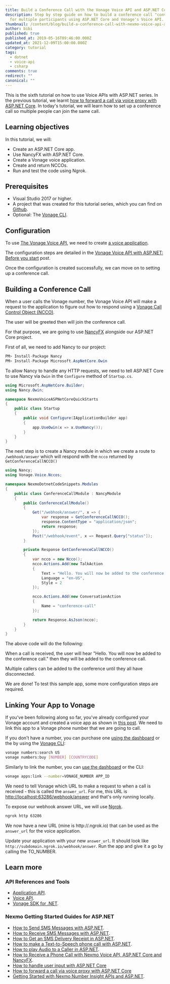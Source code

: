 ```yaml
---
title: Build a Conference Call with the Vonage Voice API and ASP.NET Core
description: Step by step guide on how to build a conference call "conversation"
  for multiple participants using ASP.NET Core and Vonage's Voice API.
thumbnail: /content/blog/build-a-conference-call-with-nexmo-voice-api-and-csharp-dr/csharp-conference-call-1.png
author: bibi
published: true
published_at: 2019-05-16T09:46:00.000Z
updated_at: 2021-12-09T15:00:00.000Z
category: tutorial
tags:
  - dotnet
  - voice-api
  - csharp
comments: true
redirect: ""
canonical: ""
---
```

This is the sixth tutorial on how to use Voice APIs with ASP.NET series. In the previous tutorial, we learnt [how to forward a call via voice proxy with ASP.NET Core](https://learn.vonage.com/blog/2019/04/18/forward-a-call-via-voice-proxy-with-asp-net-core-dr/). In today's tutorial, we will learn how to set up a conference call so multiple people can join the same call.

## Learning objectives

In this tutorial, we will:

* Create an ASP.NET Core app.
* Use NancyFX with ASP.NET Core.
* Create a Vonage voice application.
* Create and return NCCOs.
* Run and test the code using Ngrok.

## Prerequisites

* Visual Studio 2017 or higher.
* A project that was created for this tutorial series, which you can find on [Github](https://github.com/Vonage/vonage-dotnet-code-snippets/tree/ASPNET/NexmoDotNetQuickStarts).
* Optional: The [Vonage CLI](https://github.com/Vonage/vonage-cli).

<sign-up></sign-up>

## Configuration

To use [The Vonage Voice API](https://developer.vonage.com/voice/voice-api/overview), we need to create [a voice application](https://developer.vonage.com/application/overview).

The configuration steps are detailed in the [Vonage Voice API with ASP.NET: Before you start](https://learn.vonage.com/blog/2017/07/28/nexmo-voice-api-asp-net-configure-dr/) post.

Once the configuration is created successfully, we can move on to setting up a conference call.

## Building a Conference Call

When a user calls the Vonage number, the Vonage Voice API will make a request to the application to figure out how to respond using a [Vonage Call Control Object (NCCO)](https://developer.vonage.com/voice/voice-api/ncco-reference).

The user will be greeted then will join the conference call.

For that purpose, we are going to use [NancyFX](https://github.com/NancyFx/Nancy) alongside our ASP.NET Core project.

First of all, we need to add Nancy to our project:

```csharp
PM> Install-Package Nancy
PM> Install-Package Microsoft.AspNetCore.Owin
```

To allow Nancy to handle any HTTP requests, we need to tell ASP.NET Core to use Nancy via `Owin` in the `Configure` method of `Startup.cs`.

```csharp
using Microsoft.AspNetCore.Builder;
using Nancy.Owin;

namespace NexmoVoiceASPNetCoreQuickStarts
{
    public class Startup
    {
        public void Configure(IApplicationBuilder app)
        {
            app.UseOwin(x => x.UseNancy());
        }
    }
}
```

The next step is to create a Nancy module in which we create a route to `/webhook/answer` which will respond with the `ncco` returned by `GetConferenceCallNCCO()`

```csharp
using Nancy;
using Vonage.Voice.Nccos;

namespace NexmoDotnetCodeSnippets.Modules
{
    public class ConferenceCallModule : NancyModule 
    {
        public ConferenceCallModule()
        {
            Get("/webhook/answer/", x => {
                var response = GetConferenceCallNCCO();
                response.ContentType = "application/json";
                return response;
            });
            Post("/webhook/event", x => Request.Query["status"]);
        }

        private Response GetConferenceCallNCCO()
        {
            var ncco = new Ncco();
            ncco.Actions.Add(new TalkAction
            {
                Text = "Hello. You will now be added to the conference call.",
                Language = "en-US",
                Style = 2
            });

            ncco.Actions.Add(new ConversationAction
            {
                Name = "conference-call"
            });

            return Response.AsJson(ncco);
        }
    }
}
```

The above code will do the following:

When a call is received, the user will hear "Hello. You will now be added to the conference call." then they will be added to the conference call.

Multiple callers can be added to the conference until they all have disconnected.

We are done! To test this sample app, some more configuration steps are required.

## Linking Your App to Vonage

If you've been following along so far, you've already configured your Vonage account and created a voice app as shown in [this post](https://learn.vonage.com/blog/2017/07/28/nexmo-voice-api-asp-net-configure-dr/). We need to link this app to a Vonage phone number that we are going to call.

If you don't have a number, you can purchase one [using the dashboard](https://dashboard.nexmo.com/buy-numbers) or the by using the [Vonage CLI](https://github.com/Vonage/vonage-cli):

```bash
vonage numbers:search US
vonage numbers:buy [NUMBER] [COUNTRYCODE]
```

Similarly to link the number, you can [use the dashboard](https://dashboard.nexmo.com/your-numbers) or the CLI:

```bash
vonage apps:link --number=VONAGE_NUMBER APP_ID
```

We need to tell Vonage which URL to make a request to when a call is received - this is called the `answer_url`. For me, this URL is <http://localhost:63286/webhook/answer> and that's only running locally.

To expose our webhook answer URL, we will use [Ngrok](https://www.nexmo.com/blog/2017/07/04/local-development-nexmo-ngrok-tunnel-dr/).

```bash
ngrok http 63286 
```

We now have a new URL (mine is http://<SUBDOMAIN>.ngrok.io) that can be used as the `answer_url` for the voice application.

Update your application with your new `answer_url`. It should look like `http://subdomain.ngrok.io/webhook/answer`. Run the app and give it a go by calling the TO_NUMBER.

## Learn more

### API References and Tools

* [Application API](https://developer.vonage.com/application/overview).
* [Voice API](https://developer.vonage.com/voice/voice-api/overview).
* [Vonage SDK for .NET](https://github.com/Vonage/vonage-dotnet-sdk).

### Nexmo Getting Started Guides for ASP.NET

* [How to Send SMS Messages with ASP.NET](https://learn.vonage.com/blog/2017/03/23/send-sms-messages-asp-net-mvc-framework-dr/).
* [How to Receive SMS Messages with ASP.NET](https://learn.vonage.com/blog/2017/03/31/recieve-sms-messages-with-asp-net-mvc-framework-dr/).
* [How to Get an SMS Delivery Receipt in ASP.NET](https://learn.vonage.com/blog/2017/07/21/get-sms-delivery-receipt-asp-net-mvc-dr/).
* [How to make a Text-to-Speech phone call with ASP.NET](https://learn.vonage.com/blog/2017/07/28/text-to-speech-phone-call-dr/).
* [How to play Audio to a Caller in ASP.NET](https://learn.vonage.com/blog/2017/11/29/how-to-play-audio-to-a-caller-in-asp-net-core-dr/).
* [How to Receive a Phone Call with Nexmo Voice API, ASP.NET Core and NancyFX](https://learn.vonage.com/blog/2018/11/21/how-to-receive-a-phone-call-with-nexmo-voice-api-asp-core-core-and-nancyfx-dr/).
* [How to handle user input with ASP.NET Core](https://learn.vonage.com/blog/2019/01/10/how-to-handle-user-input-with-asp-net-core-dr/)
* [How to forward a call via voice proxy with ASP.NET Core](https://learn.vonage.com/blog/2019/04/18/forward-a-call-via-voice-proxy-with-asp-net-core-dr/)
* [Getting Started with Nexmo Number Insight APIs and ASP.NET](https://learn.vonage.com/blog/2018/05/22/getting-started-with-nexmo-number-insight-apis-and-asp-net-dr/).